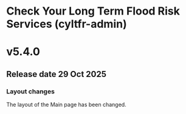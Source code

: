 # Check Your Long Term Flood Risk Services (cyltfr-admin)

# v5.4.0

## Release date 29 Oct 2025

### Layout changes

The layout of the Main page has been changed.
